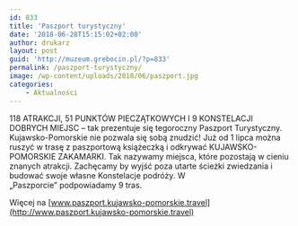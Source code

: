 ```yaml
---
id: 833
title: 'Paszport turystyczny'
date: '2018-06-28T15:15:02+02:00'
author: drukarz
layout: post
guid: 'http://muzeum.grebocin.pl/?p=833'
permalink: /paszport-turystyczny/
image: /wp-content/uploads/2018/06/paszport.jpg
categories:
    - Aktualności
---
```


118 ATRAKCJI, 51 PUNKTÓW PIECZĄTKOWYCH I 9 KONSTELACJI DOBRYCH MIEJSC – tak prezentuje się tegoroczny Paszport Turystyczny.  
Kujawsko-Pomorskie nie pozwala się sobą znudzić! Już od 1 lipca można ruszyć w trasę z paszportową książeczką i odkrywać KUJAWSKO-POMORSKIE ZAKAMARKI. Tak nazywamy miejsca, które pozostają w cieniu znanych atrakcji. Zachęcamy by wyjść poza utarte ścieżki zwiedzania i budować swoje własne Konstelacje podróży. W  
„Paszporcie” podpowiadamy 9 tras.

Więcej na [www.paszport.kujawsko-pomorskie.travel](http://www.paszport.kujawsko-pomorskie.travel)